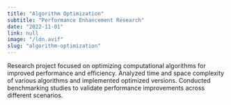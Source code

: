 ```yaml
---
title: "Algorithm Optimization"
subtitle: "Performance Enhancement Research"
date: "2022-11-01"
link: null
image: "/ldn.avif"
slug: "algorithm-optimization"
---
```


Research project focused on optimizing computational algorithms for improved performance and efficiency. Analyzed time and space complexity of various algorithms and implemented optimized versions. Conducted benchmarking studies to validate performance improvements across different scenarios.
